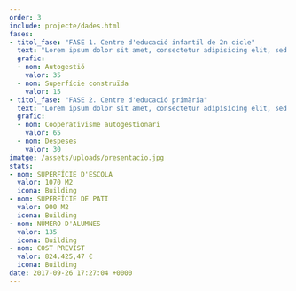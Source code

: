 ```yaml
---
order: 3
include: projecte/dades.html
fases:
- titol_fase: "FASE 1. Centre d'educació infantil de 2n cicle"
  text: "Lorem ipsum dolor sit amet, consectetur adipisicing elit, sed do eiusmod tempor incididunt ut labore et dolore magna aliqua. Ut enim ad minim veniam, quis nostrud exercitation ullamco laboris nisi ut aliquip ex ea commodo consequat. Duis aute irure dolor in reprehenderit in voluptate velit esse cillum dolore eu fugiat nulla pariatur. Excepteur sint occaecat cupidatat non proident, sunt in culpa qui officia deserunt mollit anim id est laborum."
  grafic:
  - nom: Autogestió
    valor: 35
  - nom: Superfície construïda
    valor: 15
- titol_fase: "FASE 2. Centre d'educació primària"
  text: "Lorem ipsum dolor sit amet, consectetur adipisicing elit, sed do eiusmod tempor incididunt ut labore et dolore magna aliqua. Ut enim ad minim veniam, quis nostrud exercitation ullamco laboris nisi ut aliquip ex ea commodo consequat. Duis aute irure dolor in reprehenderit in voluptate velit esse cillum dolore eu fugiat nulla pariatur. Excepteur sint occaecat cupidatat non proident, sunt in culpa qui officia deserunt mollit anim id est laborum."
  grafic:
  - nom: Cooperativisme autogestionari
    valor: 65
  - nom: Despeses
    valor: 30
imatge: /assets/uploads/presentacio.jpg
stats:
- nom: SUPERFÍCIE D'ESCOLA
  valor: 1070 M2
  icona: Building
- nom: SUPERFÍCIE DE PATI
  valor: 900 M2
  icona: Building
- nom: NÚMERO D'ALUMNES
  valor: 135
  icona: Building
- nom: COST PREVIST
  valor: 824.425,47 €
  icona: Building
date: 2017-09-26 17:27:04 +0000
---
```


